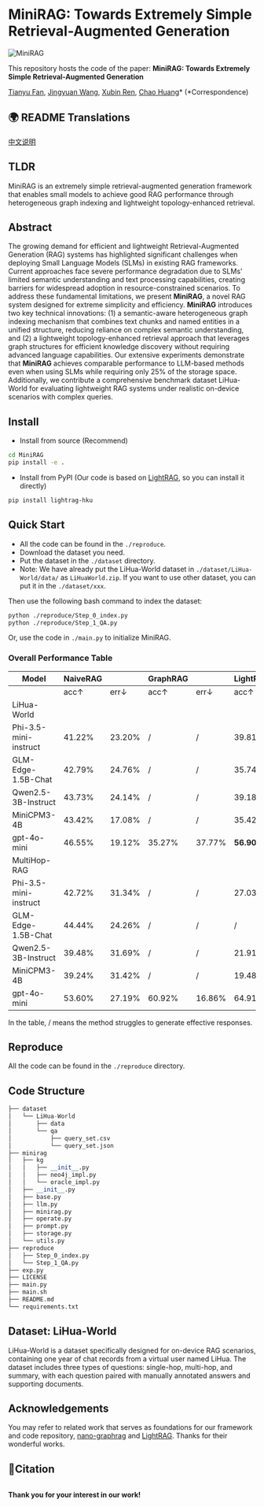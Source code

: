 # MiniRAG: Towards Extremely Simple Retrieval-Augmented Generation

![MiniRAG](https://files.mdnice.com/user/87760/ff711e74-c382-4432-bec2-e6f2aa787df1.jpg)


This repository hosts the code of the paper: **MiniRAG: Towards Extremely Simple Retrieval-Augmented Generation**
<br />  

[Tianyu Fan](https://tianyufan0504.github.io/), [Jingyuan Wang](), [Xubin Ren](https://ren-xubin.github.io/), [Chao Huang](https://sites.google.com/view/chaoh)* (*Correspondence)<br />  
</div>

## 🌍 README Translations

[中文说明](./README_CN.md)

## TLDR
MiniRAG is an extremely simple retrieval-augmented generation framework that enables small models to achieve good RAG performance through heterogeneous graph indexing and lightweight topology-enhanced retrieval.

## Abstract
The growing demand for efficient and lightweight Retrieval-Augmented Generation (RAG) systems has highlighted significant challenges when deploying Small Language Models (SLMs) in existing RAG frameworks. Current approaches face severe performance degradation due to SLMs' limited semantic understanding and text processing capabilities, creating barriers for widespread adoption in resource-constrained scenarios. To address these fundamental limitations, we present **MiniRAG**, a novel RAG system designed for extreme simplicity and efficiency. **MiniRAG** introduces two key technical innovations: (1) a semantic-aware heterogeneous graph indexing mechanism that combines text chunks and named entities in a unified structure, reducing reliance on complex semantic understanding, and (2) a lightweight topology-enhanced retrieval approach that leverages graph structures for efficient knowledge discovery without requiring advanced language capabilities. Our extensive experiments demonstrate that **MiniRAG** achieves comparable performance to LLM-based methods even when using SLMs while requiring only 25\% of the storage space. Additionally, we contribute a comprehensive benchmark dataset LiHua-World for evaluating lightweight RAG systems under realistic on-device scenarios with complex queries. 

## Install

* Install from source (Recommend)

```bash
cd MiniRAG
pip install -e .
```
* Install from PyPI (Our code is based on [LightRAG](https://github.com/HKUDS/LightRAG), so you can install it directly)

```bash
pip install lightrag-hku
```

## Quick Start
* All the code can be found in the `./reproduce`.
* Download the dataset you need.
* Put the dataset in the `./dataset` directory.
* Note: We have already put the LiHua-World dataset in `./dataset/LiHua-World/data/` as `LiHuaWorld.zip`. If you want to use other dataset, you can put it in the `./dataset/xxx`.


Then use the following bash command to index the dataset:
```bash
python ./reproduce/Step_0_index.py
python ./reproduce/Step_1_QA.py
```

Or, use the code in `./main.py` to initialize MiniRAG.


### Overall Performance Table
| Model | NaiveRAG | | GraphRAG | | LightRAG | | **MiniRAG** | |
|-------|----------|----------|-----------|----------|-----------|----------|----------|----------|
| | acc↑ | err↓ | acc↑ | err↓ | acc↑ | err↓ | acc↑ | err↓ |
| LiHua-World | | | | | | | | |
| Phi-3.5-mini-instruct | 41.22% | 23.20% | / | / | 39.81% | 25.39% | **53.29%** | 23.35% |
| GLM-Edge-1.5B-Chat | 42.79% | 24.76% | / | / | 35.74% | 25.86% | **52.51%** | 25.71% |
| Qwen2.5-3B-Instruct | 43.73% | 24.14% | / | / | 39.18% | 28.68% | **48.75%** | 26.02% |
| MiniCPM3-4B | 43.42% | 17.08% | / | / | 35.42% | 21.94% | **51.25%** | 21.79% |
| gpt-4o-mini | 46.55% | 19.12% | 35.27% | 37.77% | **56.90%** | 20.85% | 54.08% | 19.44% |
| MultiHop-RAG | | | | | | | | |
| Phi-3.5-mini-instruct | 42.72% | 31.34% | / | / | 27.03% | 11.78% | **49.96%** | 28.44% |
| GLM-Edge-1.5B-Chat | 44.44% | 24.26% | / | / | / | / | **51.41%** | 23.44% |
| Qwen2.5-3B-Instruct | 39.48% | 31.69% | / | / | 21.91% | 13.73% | **48.55%** | 33.10% |
| MiniCPM3-4B | 39.24% | 31.42% | / | / | 19.48% | 10.41% | **47.77%** | 26.88% |
| gpt-4o-mini | 53.60% | 27.19% | 60.92% | 16.86% | 64.91% | 19.37% | **68.43%** | 19.41% |


In the table, / means the method struggles to generate effective responses.

## Reproduce
All the code can be found in the `./reproduce` directory.

## Code Structure

```python
├── dataset
│   └── LiHua-World
│       ├── data
│       └── qa
│           ├── query_set.csv
│           └── query_set.json
├── minirag
│   ├── kg
│   │   ├── __init__.py
│   │   ├── neo4j_impl.py
│   │   └── oracle_impl.py
│   ├── __init__.py
│   ├── base.py
│   ├── llm.py
│   ├── minirag.py
│   ├── operate.py
│   ├── prompt.py
│   ├── storage.py
│   └── utils.py
├── reproduce
│   ├── Step_0_index.py
│   └── Step_1_QA.py
├── exp.py
├── LICENSE
├── main.py
├── main.sh
├── README.md
└── requirements.txt
```

## Dataset: LiHua-World

LiHua-World is a dataset specifically designed for on-device RAG scenarios, containing one year of chat records from a virtual user named LiHua. The dataset includes three types of questions: single-hop, multi-hop, and summary, with each question paired with manually annotated answers and supporting documents.




## Acknowledgements
You may refer to related work that serves as foundations for our framework and code repository, 
[nano-graphrag](https://github.com/gusye1234/nano-graphrag) and [LightRAG](https://github.com/HKUDS/LightRAG). Thanks for their wonderful works.

## 🌟Citation

```python
```

**Thank you for your interest in our work!**
